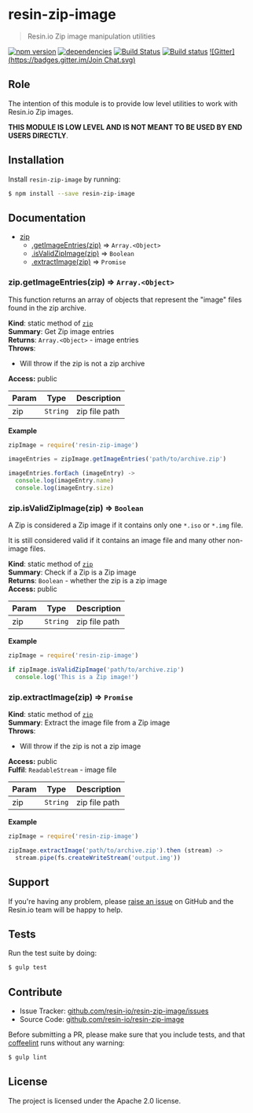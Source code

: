 resin-zip-image
===============

> Resin.io Zip image manipulation utilities

[![npm version](https://badge.fury.io/js/resin-zip-image.svg)](http://badge.fury.io/js/resin-zip-image)
[![dependencies](https://david-dm.org/resin-io/resin-zip-image.svg)](https://david-dm.org/resin-io/resin-zip-image.svg)
[![Build Status](https://travis-ci.org/resin-io/resin-zip-image.svg?branch=master)](https://travis-ci.org/resin-io/resin-zip-image)
[![Build status](https://ci.appveyor.com/api/projects/status/d23c10y3o8lxgjbw/branch/master?svg=true)](https://ci.appveyor.com/project/resin-io/resin-zip-image/branch/master)
[![Gitter](https://badges.gitter.im/Join Chat.svg)](https://gitter.im/resin-io/chat)

Role
----

The intention of this module is to provide low level utilities to work with Resin.io Zip images.

**THIS MODULE IS LOW LEVEL AND IS NOT MEANT TO BE USED BY END USERS DIRECTLY**.

Installation
------------

Install `resin-zip-image` by running:

```sh
$ npm install --save resin-zip-image
```

Documentation
-------------


* [zip](#module_zip)
    * [.getImageEntries(zip)](#module_zip.getImageEntries) ⇒ <code>Array.&lt;Object&gt;</code>
    * [.isValidZipImage(zip)](#module_zip.isValidZipImage) ⇒ <code>Boolean</code>
    * [.extractImage(zip)](#module_zip.extractImage) ⇒ <code>Promise</code>

<a name="module_zip.getImageEntries"></a>
### zip.getImageEntries(zip) ⇒ <code>Array.&lt;Object&gt;</code>
This function returns an array of objects that represent
the "image" files found in the zip archive.

**Kind**: static method of <code>[zip](#module_zip)</code>  
**Summary**: Get Zip image entries  
**Returns**: <code>Array.&lt;Object&gt;</code> - image entries  
**Throws**:

- Will throw if the zip is not a zip archive

**Access:** public  

| Param | Type | Description |
| --- | --- | --- |
| zip | <code>String</code> | zip file path |

**Example**  
```js
zipImage = require('resin-zip-image')

imageEntries = zipImage.getImageEntries('path/to/archive.zip')

imageEntries.forEach (imageEntry) ->
  console.log(imageEntry.name)
  console.log(imageEntry.size)
```
<a name="module_zip.isValidZipImage"></a>
### zip.isValidZipImage(zip) ⇒ <code>Boolean</code>
A Zip is considered a Zip image if it contains only one
`*.iso` or `*.img` file.

It is still considered valid if it contains an image file
and many other non-image files.

**Kind**: static method of <code>[zip](#module_zip)</code>  
**Summary**: Check if a Zip is a Zip image  
**Returns**: <code>Boolean</code> - whether the zip is a zip image  
**Access:** public  

| Param | Type | Description |
| --- | --- | --- |
| zip | <code>String</code> | zip file path |

**Example**  
```js
zipImage = require('resin-zip-image')

if zipImage.isValidZipImage('path/to/archive.zip')
  console.log('This is a Zip image!')
```
<a name="module_zip.extractImage"></a>
### zip.extractImage(zip) ⇒ <code>Promise</code>
**Kind**: static method of <code>[zip](#module_zip)</code>  
**Summary**: Extract the image file from a Zip image  
**Throws**:

- Will throw if the zip is not a zip image

**Access:** public  
**Fulfil**: <code>ReadableStream</code> - image file  

| Param | Type | Description |
| --- | --- | --- |
| zip | <code>String</code> | zip file path |

**Example**  
```js
zipImage = require('resin-zip-image')

zipImage.extractImage('path/to/archive.zip').then (stream) ->
  stream.pipe(fs.createWriteStream('output.img'))
```

Support
-------

If you're having any problem, please [raise an issue](https://github.com/resin-io/resin-zip-image/issues/new) on GitHub and the Resin.io team will be happy to help.

Tests
-----

Run the test suite by doing:

```sh
$ gulp test
```

Contribute
----------

- Issue Tracker: [github.com/resin-io/resin-zip-image/issues](https://github.com/resin-io/resin-zip-image/issues)
- Source Code: [github.com/resin-io/resin-zip-image](https://github.com/resin-io/resin-zip-image)

Before submitting a PR, please make sure that you include tests, and that [coffeelint](http://www.coffeelint.org/) runs without any warning:

```sh
$ gulp lint
```

License
-------

The project is licensed under the Apache 2.0 license.
